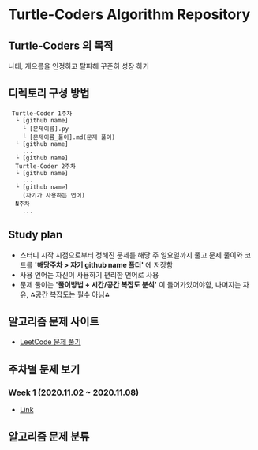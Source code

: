 # Turtle-Coders Algorithm Repository

## Turtle-Coders 의 목적
나태, 게으름을 인정하고 탈피해 꾸준히 성장 하기

## 디렉토리 구성 방법
```
 Turtle-Coder 1주차
  └ [github name]
    └ [문제이름].py
    └ [문제이름_풀이].md(문제 풀이)
  └ [github name]
    ...
  └ [github name]
  Turtle-Coder 2주차
  └ [github name]
    ...
  └ [github name]
    (자기가 사용하는 언어)
  N주차
    ...
```

## Study plan
* 스터디 시작 시점으로부터 정해진 문제를 해당 주 일요일까지 풀고 문제 풀이와 코드를 __'해당주차 > 자기 github name 폴더'__ 에 저장함
* 사용 언어는 자신이 사용하기 편리한 언어로 사용
* 문제 풀이는 __'풀이방법 + 시간/공간 복잡도 분석'__ 이 들어가있어야함, 나머지는 자유, ⁂공간 복잡도는 필수 아님⁂

## 알고리즘 문제 사이트
* [LeetCode 문제 풀기](https://leetcode.com/)

## 주차별 문제 보기
### Week 1 (2020.11.02 ~ 2020.11.08)
- [Link](https://github.com/Turtle-Coders/Algorithm/tree/main/Weekly/Week%201)

## 알고리즘 문제 분류


